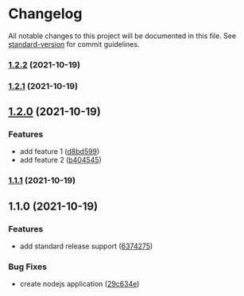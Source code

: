# Changelog

All notable changes to this project will be documented in this file. See [standard-version](https://github.com/conventional-changelog/standard-version) for commit guidelines.

### [1.2.2](https://github.com/mingerlin/auto-changelog/compare/v1.2.1...v1.2.2) (2021-10-19)

### [1.2.1](https://github.com/mingerlin/auto-changelog/compare/v1.2.0...v1.2.1) (2021-10-19)

## [1.2.0](https://github.com/mingerlin/auto-changelog/compare/v1.1.1...v1.2.0) (2021-10-19)


### Features

* add feature 1 ([d8bd599](https://github.com/mingerlin/auto-changelog/commit/d8bd599b8cc016ed32604c4dcf56765778a5b8e2))
* add feature 2 ([b404545](https://github.com/mingerlin/auto-changelog/commit/b404545b17e387a67320debd1519590843acd9f5))

### [1.1.1](https://github.com/mingerlin/auto-changelog/compare/v1.1.0...v1.1.1) (2021-10-19)

## 1.1.0 (2021-10-19)


### Features

* add standard release support ([6374275](https://github.com/mingerlin/auto-changelog/commit/6374275e18270240e8ab209c39db3aec5d0be06a))


### Bug Fixes

* create nodejs application ([29c634e](https://github.com/mingerlin/auto-changelog/commit/29c634ea98b55cb8475af5084cb8661396630785))
